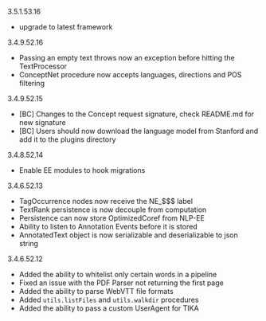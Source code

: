 3.5.1.53.16
- upgrade to latest framework

3.4.9.52.16

- Passing an empty text throws now an exception before hitting the TextProcessor
- ConceptNet procedure now accepts languages, directions and POS filtering

3.4.9.52.15

- [BC] Changes to the Concept request signature, check README.md for new signature
- [BC] Users should now download the language model from Stanford and add it to the plugins directory

3.4.8.52.14

- Enable EE modules to hook migrations

3.4.6.52.13

- TagOccurrence nodes now receive the NE_$$$ label
- TextRank persistence is now decouple from computation
- Persistence can now store OptimizedCoref from NLP-EE
- Ability to listen to Annotation Events before it is stored
- AnnotatedText object is now serializable and deserializable to json string

3.4.6.52.12

- Added the ability to whitelist only certain words in a pipeline
- Fixed an issue with the PDF Parser not returning the first page
- Added the ability to parse WebVTT file formats
- Added `utils.listFiles` and `utils.walkdir` procedures
- Added the ability to pass a custom UserAgent for TIKA